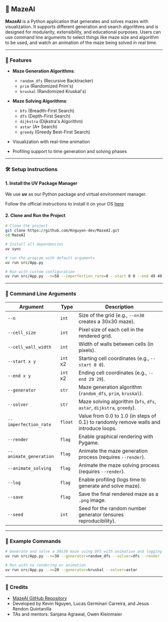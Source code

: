 ## 🧠 MazeAI

**MazeAI** is a Python application that generates and solves mazes with visualization. It supports different generation and search algorithms and is designed for modularity, extensibility, and educational purposes. Users can use command line arguments to select things like maze size and algorithm to be used, and watch an animation of the maze being solved in real time.

---

### 🚀 Features

- **Maze Generation Algorithms**:
  - `random_dfs` (Recursive Backtracker)
  - `prim` (Randomized Prim's)
  - `kruskal` (Randomized Kruskal's)

- **Maze Solving Algorithms**:
  - `bfs` (Breadth-First Search)
  - `dfs` (Depth-First Search)
  - `dijkstra` (Dijkstra's Algorithm)
  - `astar` (A* Search)
  - `greedy` (Greedy Best-First Search)

- Visualization with real-time animation
- Profiling support to time generation and solving phases

---

### 🛠️ Setup Instructions

#### 1. Install the UV Package Manager

We use **uv** as our Python package and virtual environment manager.

Follow the official instructions to install it on your OS [here](https://docs.astral.sh/uv/getting-started/installation/)

#### 2. Clone and Run the Project

```bash
# Clone the project
git clone https://github.com/Knguyen-dev/MazeAI.git
cd MazeAI

# Install all dependencies
uv sync

# run the program with default arguments
uv run src/App.py

# Run with custom configuration
uv run src/App.py --n=50 --imperfection_rate=0 --start 0 0 --end 49 49 --render --animate_generation --animate_solving --cell_size=8 --generator=prim --solver=bfs
```

---

### 📌 Command Line Arguments

| Argument                  | Type     | Description |
|---------------------------|----------|-------------|
| `--n`                     | `int`    | Size of the grid (e.g., `--n=30` creates a 30x30 maze). |
| `--cell_size`             | `int`    | Pixel size of each cell in the rendered grid. |
| `--cell_wall_width`       | `int`    | Width of walls between cells (in pixels). |
| `--start x y`             | `int` x2 | Starting cell coordinates (e.g., `--start 0 0`). |
| `--end x y`               | `int` x2 | Ending cell coordinates (e.g., `--end 29 29`). |
| `--generator`             | `str`    | Maze generation algorithm (`random_dfs`, `prim`, `kruskal`). |
| `--solver`                | `str`    | Maze solving algorithm (`bfs`, `dfs`, `astar`, `dijkstra`, `greedy`). |
| `--imperfection_rate`     | `float`  | Value from 0.0 to 1.0 (in steps of 0.1) to randomly remove walls and introduce loops. |
| `--render`                | `flag`   | Enable graphical rendering with Pygame. |
| `--animate_generation`    | `flag`   | Animate the maze generation process (requires `--render`). |
| `--animate_solving`       | `flag`   | Animate the maze solving process (requires `--render`). |
| `--log`                   | `flag`   | Enable profiling (logs time to generate and solve maze). |
| `--save`                  | `flag`   | Save the final rendered maze as a `.png` image. |
| `--seed`                  | `int`    | Seed for the random number generator (ensures reproducibility). |

---

### 🔧 Example Commands

```bash
# Generate and solve a 30x30 maze using DFS with animation and logging
uv run src/App.py --n=30 --generator=random_dfs --solver=dfs --render --animate_generation --animate_solving --log

# Run with no rendering or animation
uv run src/App.py --n=20 --generator=kruskal --solver=astar
```

---

### 🙌 Credits

- [MazeAI GitHub Repository](https://github.com/Knguyen-dev/MazeAI)
- Developed by Kevin Nguyen, Lucas Germinari Carreira, and Jesus Rendon Quintanilla
- TAs and mentors: Sanjana Agrawal, Owen Kleinmaier
